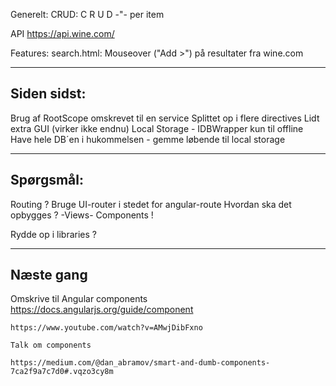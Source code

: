 Generelt:
	CRUD:
		C
		R
		U
		D
		-"- per item

API
	https://api.wine.com/

Features:
	search.html:
		Mouseover ("Add >") på resultater fra wine.com

----------------
Siden sidst:
----------------
Brug af RootScope omskrevet til en service
Splittet op i flere directives
Lidt extra GUI (virker ikke endnu)
Local Storage - IDBWrapper
	kun til offline
	Have hele DB´en i hukommelsen - gemme løbende til local storage

----------------
Spørgsmål:
----------------
Routing ?
	Bruge UI-router i stedet for angular-route
	Hvordan ska det opbygges ?
		-Views- Components !

Rydde op i libraries ?

----------------
Næste gang
----------------
Omskrive til Angular components
	https://docs.angularjs.org/guide/component
	
	https://www.youtube.com/watch?v=AMwjDibFxno
	
	Talk om components
	
	https://medium.com/@dan_abramov/smart-and-dumb-components-7ca2f9a7c7d0#.vqzo3cy8m

